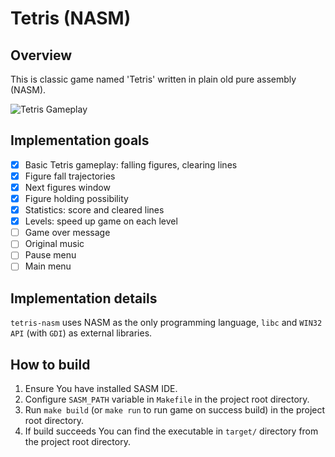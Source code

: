 # Tetris (NASM)

## Overview

This is classic game named 'Tetris' written in plain old pure assembly (NASM).

![Tetris Gameplay](https://ibb.co/bX2MNcg)

## Implementation goals

- [x] Basic Tetris gameplay: falling figures, clearing lines
- [x] Figure fall trajectories
- [x] Next figures window
- [x] Figure holding possibility
- [x] Statistics: score and cleared lines
- [x] Levels: speed up game on each level
- [ ] Game over message
- [ ] Original music
- [ ] Pause menu
- [ ] Main menu

## Implementation details

`tetris-nasm` uses NASM as the only programming language, `libc` and `WIN32 API` (with `GDI`) as external libraries.

## How to build

1. Ensure You have installed SASM IDE.
2. Configure `SASM_PATH` variable in `Makefile` in the project root directory.
3. Run `make build` (or `make run` to run game on success build) in the project root directory.
4. If build succeeds You can find the executable in `target/` directory from the project root directory.
